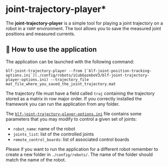 # joint-trajectory-player*

The **joint-trajectory-player** is a simple tool for playing a joint trajectory on a robot in a `YARP` environment. The tool allows you to save the measured joint positions and measured currents.

## :running: How to use the application
The application can be launched with the following command:
```
blf-joint-trajectory-player --from [`blf-joint-position-tracking-options.ini`](./config/robots/iCubGazeboV3/blf-joint-trajectory-player-options.ini) --trajectory_file mat_file_where_you_saved_the_joint_trajectory.mat
```
The trajectory file must have a field called `traj` containing the trajectory stored as a matrix in row major order.
If you correctly installed the framework you can run the application from any folder.

The [`blf-joint-trajectory-player-options.ini`](./config/robots/iCubGazeboV3/blf-joint-trajectory-player-options.ini) file contains some parameters that you may modify to control a given set of joints:
- `robot_name`: name of the robot
- `joints_list`: list of the controlled joints
- `remote_control_boards`: list of associated control boards

Please if you want to run the application for a different robot remember to create a new folder in `./config/robots/`. The name of the folder should match the name of the robot.
